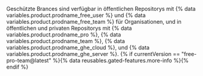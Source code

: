 Geschützte Brances sind verfügbar in öffentlichen Repositorys mit {% data variables.product.prodname_free_user %} und {% data variables.product.prodname_free_team %} für Organisationen, und in öffentlichen und privaten Repositorys mit {% data variables.product.prodname_pro %}, {% data variables.product.prodname_team %}, {% data variables.product.prodname_ghe_cloud %}, und {% data variables.product.prodname_ghe_server %}. {% if currentVersion == "free-pro-team@latest" %}{% data reusables.gated-features.more-info %}{% endif %}
